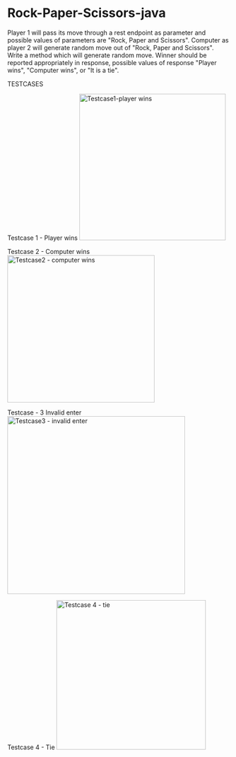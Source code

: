 # Rock-Paper-Scissors-java
Player 1 will pass its move through a rest endpoint as parameter and possible values of parameters are "Rock, Paper and Scissors".
Computer as player 2 will generate random move out of "Rock, Paper and Scissors". Write a method which will generate random move.
Winner should be reported appropriately in response, possible values of response "Player wins", "Computer wins", or "It is a tie".

TESTCASES

Testcase 1 - Player wins
<img width="331" alt="Testcase1-player wins" src="https://user-images.githubusercontent.com/83300822/208885849-7073afb3-211c-4383-8533-e136a835712f.png">

Testcase 2 - Computer wins
<img width="333" alt="Testcase2 - computer wins" src="https://user-images.githubusercontent.com/83300822/208885922-d331ae65-e461-4e21-b839-ddc975a520fd.png">

Testcase - 3 Invalid enter
<img width="402" alt="Testcase3 - invalid enter" src="https://user-images.githubusercontent.com/83300822/208886009-6f095881-47c7-4bb7-ae57-dcae6cd88ce2.png">

Testcase 4 - Tie
<img width="338" alt="Testcase 4 - tie" src="https://user-images.githubusercontent.com/83300822/208886046-f70b8bee-51c5-4e60-b662-711621f10f01.png">
